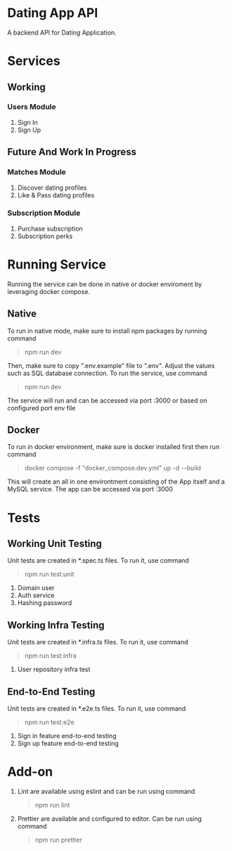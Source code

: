 # Dating App API

A backend API for Dating Application.

# Services

## Working

### Users Module

1. Sign In
2. Sign Up

## Future And Work In Progress

### Matches Module

1. Discover dating profiles
2. Like & Pass dating profiles

### Subscription Module

1. Purchase subscription
2. Subscription perks

# Running Service

Running the service can be done in native or docker enviroment by leveraging docker compose.

## Native

To run in native mode, make sure to install npm packages by running command

> npm run dev

Then, make sure to copy ".env.example" file to ".env". Adjust the values such as SQL database connection. To run the service, use command

> npm run dev

The service will run and can be accessed via port :3000 or based on configured port env file

## Docker

To run in docker environment, make sure is docker installed first then run command

> docker compose -f "docker_compose.dev.yml" up -d --build

This will create an all in one environtment consisting of the App itself and a MySQL service. The app can be accessed via port :3000

# Tests

## Working Unit Testing

Unit tests are created in \*.spec.ts files. To run it, use command

> npm run test:unit

1. Domain user
2. Auth service
3. Hashing password

## Working Infra Testing

Unit tests are created in \*.infra.ts files. To run it, use command

> npm run test:infra

1. User repository infra test

## End-to-End Testing

Unit tests are created in \*.e2e.ts files. To run it, use command

> npm run test:e2e

1. Sign in feature end-to-end testing
2. Sign up feature end-to-end testing

# Add-on

1. Lint are available using eslint and can be run using command
   > npm run lint
2. Prettier are available and configured to editor. Can be run using command
   > npm run prettier
